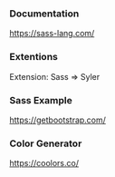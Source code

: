 ### Documentation
https://sass-lang.com/

### Extentions
Extension: Sass => Syler

### Sass Example
https://getbootstrap.com/

### Color Generator
https://coolors.co/